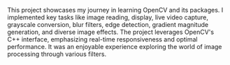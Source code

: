 This project showcases my journey in learning OpenCV and its packages. I implemented key tasks like image reading, display, live video capture, grayscale conversion, blur filters, edge detection, gradient magnitude generation, and diverse image effects. The project leverages OpenCV's C++ interface, emphasizing real-time responsiveness and optimal performance. It was an enjoyable experience exploring the world of image processing through various filters.
